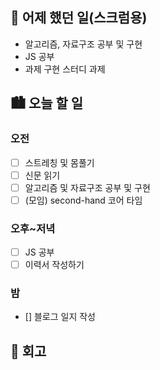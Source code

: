 ## 🌃 어제 했던 일(스크럼용)

- 알고리즘, 자료구조 공부 및 구현
- JS 공부
- 과제 구현 스터디 과제

## 🏙️ 오늘 할 일

### 오전

- [ ] 스트레칭 및 몸풀기
- [ ] 신문 읽기
- [ ] 알고리즘 및 자료구조 공부 및 구현
- [ ] (모임) second-hand 코어 타임

### 오후~저녁

- [ ] JS 공부
- [ ] 이력서 작성하기

### 밤

- [] 블로그 일지 작성

## 🌆 회고

